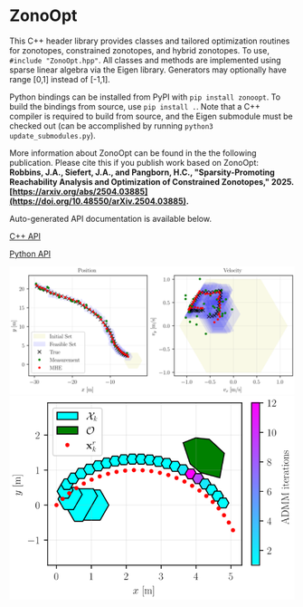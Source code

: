 # ZonoOpt

This C++ header library provides classes and tailored optimization routines for zonotopes, constrained zonotopes, and hybrid zonotopes. To use, `#include "ZonoOpt.hpp"`. All classes and methods are implemented using sparse linear algebra via the Eigen library. Generators may optionally have range [0,1] instead of [-1,1]. 

Python bindings can be installed from PyPI with `pip install zonoopt`. To build the bindings from source, use `pip install .`. Note that a C++ compiler is required to build from source, and the Eigen submodule must be checked out (can be accomplished by running `python3 update_submodules.py`).

More information about ZonoOpt can be found in the the following publication. Please cite this if you publish work based on ZonoOpt: 
**Robbins, J.A., Siefert, J.A., and Pangborn, H.C., "Sparsity-Promoting Reachability Analysis and Optimization of Constrained Zonotopes," 2025. [https://arxiv.org/abs/2504.03885](https://doi.org/10.48550/arXiv.2504.03885).**

Auto-generated API documentation is available below.

[C++ API](https://psu-PAC-Lab.github.io/ZonoOpt/C++/html/index.html)

[Python API](https://psu-PAC-Lab.github.io/ZonoOpt/python/build/html/index.html)

![image](images/mhe-traj.svg)
![image](images/reachability-traj.svg)
